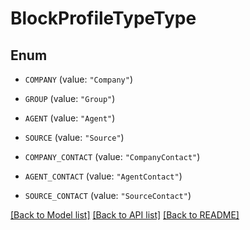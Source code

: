 # BlockProfileTypeType

## Enum


* `COMPANY` (value: `"Company"`)

* `GROUP` (value: `"Group"`)

* `AGENT` (value: `"Agent"`)

* `SOURCE` (value: `"Source"`)

* `COMPANY_CONTACT` (value: `"CompanyContact"`)

* `AGENT_CONTACT` (value: `"AgentContact"`)

* `SOURCE_CONTACT` (value: `"SourceContact"`)


[[Back to Model list]](../README.md#documentation-for-models) [[Back to API list]](../README.md#documentation-for-api-endpoints) [[Back to README]](../README.md)


